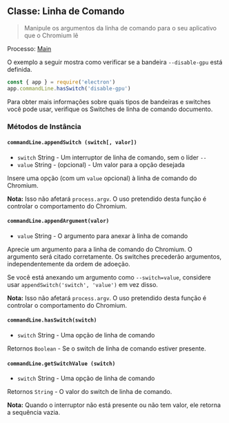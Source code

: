 ## Classe: Linha de Comando

> Manipule os argumentos da linha de comando para o seu aplicativo que o Chromium lê

Processo: [Main](../glossary.md#main-process)

O exemplo a seguir mostra como verificar se a bandeira `--disable-gpu` está definida.

```javascript
const { app } = require('electron')
app.commandLine.hasSwitch('disable-gpu')
```

Para obter mais informações sobre quais tipos de bandeiras e switches você pode usar, verifique os Switches de linha de comando [](./command-line-switches.md) documento.

### Métodos de Instância

#### `commandLine.appendSwitch (switch[, valor])`

* `switch` String - Um interruptor de linha de comando, sem o líder `--`
* `value` String - (opcional) - Um valor para a opção desejada

Insere uma opção (com um `value` opcional) à linha de comando do Chromium.

**Nota:** Isso não afetará `process.argv`. O uso pretendido desta função é controlar o comportamento do Chromium.

#### `commandLine.appendArgument(valor)`

* `value` String - O argumento para anexar à linha de comando

Aprecie um argumento para a linha de comando do Chromium. O argumento será citado corretamente. Os switches precederão argumentos, independentemente da ordem de adoeção.

Se você está anexando um argumento como `--switch=value`, considere usar `appendSwitch('switch', 'value')` em vez disso.

**Nota:** Isso não afetará `process.argv`. O uso pretendido desta função é controlar o comportamento do Chromium.

#### `commandLine.hasSwitch(switch)`

* `switch` String - Uma opção de linha de comando

Retornos `Boolean` - Se o switch de linha de comando estiver presente.

#### `commandLine.getSwitchValue (switch)`

* `switch` String - Uma opção de linha de comando

Retornos `String` - O valor do switch de linha de comando.

**Nota:** Quando o interruptor não está presente ou não tem valor, ele retorna a sequência vazia.
